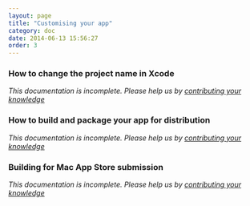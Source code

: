 ```yaml
---
layout: page
title: "Customising your app"
category: doc
date: 2014-06-13 15:56:27
order: 3
---
```



### How to change the project name in Xcode

*This documentation is incomplete. Please help us by [contributing your knowledge](https://macgapproject.github.io/documentation/doc/contributing.html)*

### How to build and package your app for distribution

*This documentation is incomplete. Please help us by [contributing your knowledge](https://macgapproject.github.io/documentation/doc/contributing.html)*

### Building for Mac App Store submission

*This documentation is incomplete. Please help us by [contributing your knowledge](https://macgapproject.github.io/documentation/doc/contributing.html)*
